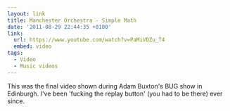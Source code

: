 ```yaml
---
layout: link
title: Manchester Orchestra - Simple Math
date: '2011-08-29 22:44:35 +0100'
link:
  url: https://www.youtube.com/watch?v=PaMiVDZu_T4
  embed: video
tags:
  - Video
  - Music videos
---
```

This was the final video shown during Adam Buxton's BUG show in Edinburgh. I've been 'fucking the replay button' (you had to be there) ever since.
